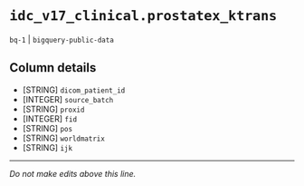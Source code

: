 # `idc_v17_clinical.prostatex_ktrans`
`bq-1` | `bigquery-public-data`

## Column details
* [STRING]    `dicom_patient_id`
* [INTEGER]   `source_batch`
* [STRING]    `proxid`
* [INTEGER]   `fid`
* [STRING]    `pos`
* [STRING]    `worldmatrix`
* [STRING]    `ijk`

-------------------------------------------------------------------------------
*Do not make edits above this line.*

